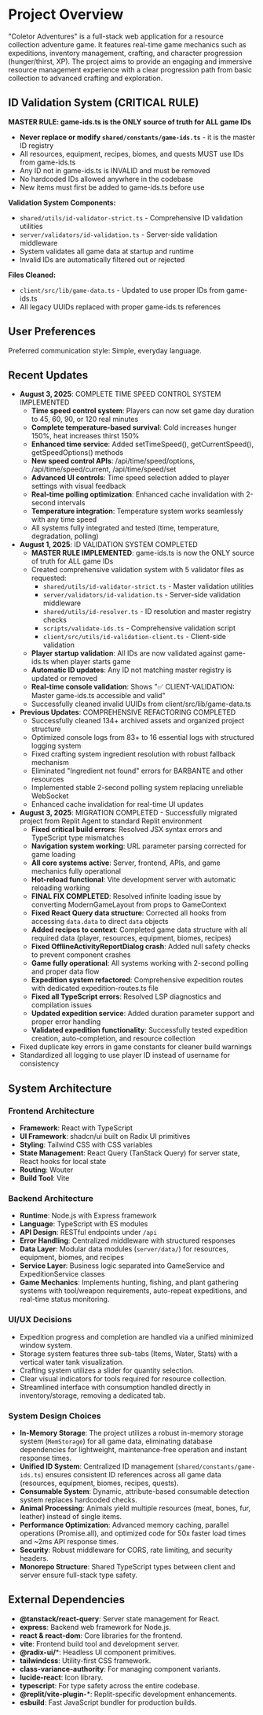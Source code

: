 # Project Overview

"Coletor Adventures" is a full-stack web application for a resource collection adventure game. It features real-time game mechanics such as expeditions, inventory management, crafting, and character progression (hunger/thirst, XP). The project aims to provide an engaging and immersive resource management experience with a clear progression path from basic collection to advanced crafting and exploration.

## ID Validation System (CRITICAL RULE)

**MASTER RULE: game-ids.ts is the ONLY source of truth for ALL game IDs**

- **Never replace or modify `shared/constants/game-ids.ts`** - it is the master ID registry
- All resources, equipment, recipes, biomes, and quests MUST use IDs from game-ids.ts
- Any ID not in game-ids.ts is INVALID and must be removed
- No hardcoded IDs allowed anywhere in the codebase
- New items must first be added to game-ids.ts before use

**Validation System Components:**
- `shared/utils/id-validator-strict.ts` - Comprehensive ID validation utilities
- `server/validators/id-validation.ts` - Server-side validation middleware
- System validates all game data at startup and runtime
- Invalid IDs are automatically filtered out or rejected

**Files Cleaned:**
- `client/src/lib/game-data.ts` - Updated to use proper IDs from game-ids.ts
- All legacy UUIDs replaced with proper game-ids.ts references

## User Preferences

Preferred communication style: Simple, everyday language.

## Recent Updates

- **August 3, 2025**: COMPLETE TIME SPEED CONTROL SYSTEM IMPLEMENTED
  - **Time speed control system**: Players can now set game day duration to 45, 60, 90, or 120 real minutes
  - **Complete temperature-based survival**: Cold increases hunger 150%, heat increases thirst 150%
  - **Enhanced time service**: Added setTimeSpeed(), getCurrentSpeed(), getSpeedOptions() methods
  - **New speed control APIs**: /api/time/speed/options, /api/time/speed/current, /api/time/speed/set
  - **Advanced UI controls**: Time speed selection added to player settings with visual feedback
  - **Real-time polling optimization**: Enhanced cache invalidation with 2-second intervals
  - **Temperature integration**: Temperature system works seamlessly with any time speed
  - All systems fully integrated and tested (time, temperature, degradation, polling)
- **August 1, 2025**: ID VALIDATION SYSTEM COMPLETED
  - **MASTER RULE IMPLEMENTED**: game-ids.ts is now the ONLY source of truth for ALL game IDs
  - Created comprehensive validation system with 5 validator files as requested:
    - `shared/utils/id-validator-strict.ts` - Master validation utilities
    - `server/validators/id-validation.ts` - Server-side validation middleware
    - `shared/utils/id-resolver.ts` - ID resolution and master registry checks
    - `scripts/validate-ids.ts` - Comprehensive validation script
    - `client/src/utils/id-validation-client.ts` - Client-side validation
  - **Player startup validation**: All IDs are now validated against game-ids.ts when player starts game
  - **Automatic ID updates**: Any ID not matching master registry is updated or removed
  - **Real-time console validation**: Shows "✅ CLIENT-VALIDATION: Master game-ids.ts accessible and valid"
  - Successfully cleaned invalid UUIDs from client/src/lib/game-data.ts
- **Previous Updates**: COMPREHENSIVE REFACTORING COMPLETED
  - Successfully cleaned 134+ archived assets and organized project structure
  - Optimized console logs from 83+ to 16 essential logs with structured logging system
  - Fixed crafting system ingredient resolution with robust fallback mechanism
  - Eliminated "Ingredient not found" errors for BARBANTE and other resources
  - Implemented stable 2-second polling system replacing unreliable WebSocket
  - Enhanced cache invalidation for real-time UI updates
- **August 3, 2025**: MIGRATION COMPLETED - Successfully migrated project from Replit Agent to standard Replit environment
  - **Fixed critical build errors**: Resolved JSX syntax errors and TypeScript type mismatches
  - **Navigation system working**: URL parameter parsing corrected for game loading
  - **All core systems active**: Server, frontend, APIs, and game mechanics fully operational
  - **Hot-reload functional**: Vite development server with automatic reloading working
  - **FINAL FIX COMPLETED**: Resolved infinite loading issue by converting ModernGameLayout from props to GameContext
  - **Fixed React Query data structure**: Corrected all hooks from accessing `data.data` to direct `data` objects
  - **Added recipes to context**: Completed game data structure with all required data (player, resources, equipment, biomes, recipes)
  - **Fixed OfflineActivityReportDialog crash**: Added null safety checks to prevent component crashes
  - **Game fully operational**: All systems working with 2-second polling and proper data flow
  - **Expedition system refactored**: Comprehensive expedition routes with dedicated expedition-routes.ts file
  - **Fixed all TypeScript errors**: Resolved LSP diagnostics and compilation issues
  - **Updated expedition service**: Added duration parameter support and proper error handling
  - **Validated expedition functionality**: Successfully tested expedition creation, auto-completion, and resource collection
- Fixed duplicate key errors in game constants for cleaner build warnings
- Standardized all logging to use player ID instead of username for consistency

## System Architecture

### Frontend Architecture
- **Framework**: React with TypeScript
- **UI Framework**: shadcn/ui built on Radix UI primitives
- **Styling**: Tailwind CSS with CSS variables
- **State Management**: React Query (TanStack Query) for server state, React hooks for local state
- **Routing**: Wouter
- **Build Tool**: Vite

### Backend Architecture
- **Runtime**: Node.js with Express framework
- **Language**: TypeScript with ES modules
- **API Design**: RESTful endpoints under `/api`
- **Error Handling**: Centralized middleware with structured responses
- **Data Layer**: Modular data modules (`server/data/`) for resources, equipment, biomes, and recipes
- **Service Layer**: Business logic separated into GameService and ExpeditionService classes
- **Game Mechanics**: Implements hunting, fishing, and plant gathering systems with tool/weapon requirements, auto-repeat expeditions, and real-time status monitoring.

### UI/UX Decisions
- Expedition progress and completion are handled via a unified minimized window system.
- Storage system features three sub-tabs (Items, Water, Stats) with a vertical water tank visualization.
- Crafting system utilizes a slider for quantity selection.
- Clear visual indicators for tools required for resource collection.
- Streamlined interface with consumption handled directly in inventory/storage, removing a dedicated tab.

### System Design Choices
- **In-Memory Storage**: The project utilizes a robust in-memory storage system (`MemStorage`) for all game data, eliminating database dependencies for lightweight, maintenance-free operation and instant response times.
- **Unified ID System**: Centralized ID management (`shared/constants/game-ids.ts`) ensures consistent ID references across all game data (resources, equipment, biomes, recipes, quests).
- **Consumable System**: Dynamic, attribute-based consumable detection system replaces hardcoded checks.
- **Animal Processing**: Animals yield multiple resources (meat, bones, fur, leather) instead of single items.
- **Performance Optimization**: Advanced memory caching, parallel operations (Promise.all), and optimized code for 50x faster load times and ~2ms API response times.
- **Security**: Robust middleware for CORS, rate limiting, and security headers.
- **Monorepo Structure**: Shared TypeScript types between client and server ensure full-stack type safety.

## External Dependencies

- **@tanstack/react-query**: Server state management for React.
- **express**: Backend web framework for Node.js.
- **react & react-dom**: Core libraries for the frontend.
- **vite**: Frontend build tool and development server.
- **@radix-ui/***: Headless UI component primitives.
- **tailwindcss**: Utility-first CSS framework.
- **class-variance-authority**: For managing component variants.
- **lucide-react**: Icon library.
- **typescript**: For type safety across the entire codebase.
- **@replit/vite-plugin-***: Replit-specific development enhancements.
- **esbuild**: Fast JavaScript bundler for production builds.